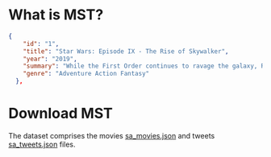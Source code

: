 # What is MST?
```json
{
    "id": "1",
    "title": "Star Wars: Episode IX - The Rise of Skywalker",
    "year": "2019",
    "summary": "While the First Order continues to ravage the galaxy, Rey finalizes her training as a Jedi. But danger suddenly rises from the ashes as the evil Emperor Palpatine mysteriously returns from the dead. While working with Finn and Poe Dameron to fulfill a new mission, Rey will not only face Kylo Ren once more, but she will also finally discover the truth about her parents as well as a deadly secret that could determine her future and the fate of the ultimate final showdown that is to come.",
    "genre": "Adventure Action Fantasy"
  },
```
# Download MST
The dataset comprises the movies [sa_movies.json](sa_movies.json) and tweets [sa_tweets.json](sa_tweets.json) files.
